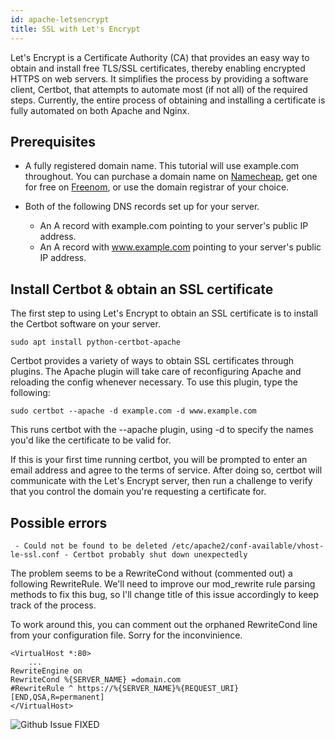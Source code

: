 ```yaml
---
id: apache-letsencrypt
title: SSL with Let's Encrypt
---
```


Let's Encrypt is a Certificate Authority (CA) that provides an easy way to obtain and install free TLS/SSL certificates, thereby enabling encrypted HTTPS on web servers. It simplifies the process by providing a software client, Certbot, that attempts to automate most (if not all) of the required steps. Currently, the entire process of obtaining and installing a certificate is fully automated on both Apache and Nginx.

## Prerequisites

- A fully registered domain name. This tutorial will use example.com throughout. You can purchase a domain name on [Namecheap](https://namecheap.com/), get one for free on [Freenom](http://www.freenom.com/en/index.html), or use the domain registrar of your choice.

- Both of the following DNS records set up for your server.
    - An A record with example.com pointing to your server's public IP address.
    - An A record with www.example.com pointing to your server's public IP address.


## Install Certbot & obtain an SSL certificate

The first step to using Let's Encrypt to obtain an SSL certificate is to install the Certbot software on your server.

```shell
sudo apt install python-certbot-apache
```

Certbot provides a variety of ways to obtain SSL certificates through plugins. The Apache plugin will take care of reconfiguring Apache and reloading the config whenever necessary. To use this plugin, type the following:

```shell
sudo certbot --apache -d example.com -d www.example.com
```

This runs certbot with the --apache plugin, using -d to specify the names you'd like the certificate to be valid for.

If this is your first time running certbot, you will be prompted to enter an email address and agree to the terms of service. After doing so, certbot will communicate with the Let's Encrypt server, then run a challenge to verify that you control the domain you're requesting a certificate for.

## Possible errors

```
 - Could not be found to be deleted /etc/apache2/conf-available/vhost-le-ssl.conf - Certbot probably shut down unexpectedly
```

The problem seems to be a RewriteCond without (commented out) a following RewriteRule.
We'll need to improve our mod_rewrite rule parsing methods to fix this bug, so I'll change title of this issue accordingly to keep track of the process.

To work around this, you can comment out the orphaned RewriteCond line from your configuration file. Sorry for the inconvinience.

```
<VirtualHost *:80>
    ...
RewriteEngine on
RewriteCond %{SERVER_NAME} =domain.com
#RewriteRule ^ https://%{SERVER_NAME}%{REQUEST_URI} [END,QSA,R=permanent]
</VirtualHost>
```

![Github Issue FIXED](https://github.com/certbot/certbot/issues/5255#issuecomment-346183223)